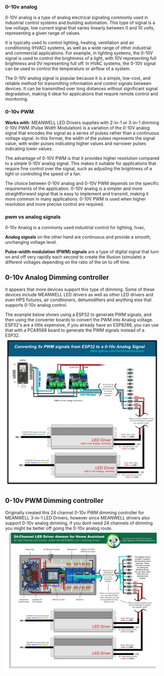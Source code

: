 ### 0-10v analog
0-10V analog is a type of analog electrical signaling commonly used in industrial control systems and building automation. This type of signal is a low voltage, low current signal that varies linearly between 0 and 10 volts, representing a given range of values.

It is typically used to control lighting, heating, ventilation and air conditioning (HVAC) systems, as well as a wide range of other industrial and commercial applications. For example, in lighting systems, the 0-10V signal is used to control the brightness of a light, with 10V representing full brightness and 0V representing full off. In HVAC systems, the 0-10V signal can be used to control the temperature or airflow of a system.

The 0-10V analog signal is popular because it is a simple, low-cost, and reliable method for transmitting information and control signals between devices. It can be transmitted over long distances without significant signal degradation, making it ideal for applications that require remote control and monitoring.

### 0-10v PWM
**Works with:** MEANWELL LED Drivers supplies with 2-in-1 or 3-in-1 dimming
0-10V PWM (Pulse Width Modulation) is a variation of the 0-10V analog signal that encodes the signal as a series of pulses rather than a continuous voltage signal. In this format, the width of the pulses represents the signal value, with wider pulses indicating higher values and narrower pulses indicating lower values.

The advantage of 0-10V PWM is that it provides higher resolution compared to a simple 0-10V analog signal. This makes it suitable for applications that require fine control over the signal, such as adjusting the brightness of a light or controlling the speed of a fan.

The choice between 0-10V analog and 0-10V PWM depends on the specific requirements of the application. 0-10V analog is a simpler and more straightforward signal that is easy to implement and transmit, making it more common in many applications. 0-10V PWM is used when higher resolution and more precise control are required.

### pwm vs analog signals
0-10v Analog is a commonly used industrial control for lighting, hvac, 

**Analog signals** on the other hand are continuous and provide a smooth, unchanging voltage level.

**Pulse-width modulation (PWM) signals** are a type of digital signal that turn on and off very rapidly each second to create the illusion (simulate) a different voltages depending on the ratio of the on to off time.





## 0-10v Analog Dimming controller
It appears that more devices support this type of dimming.  Some of these devices include MEANWELL LED drivers as well as other LED drivers and even HPS fixtures, air conditioners, dehumidifiers and anything else that supports 0-10v analog control.  

The example below shows using a ESP32 to generate PWM signals, and then using the converter boards to convert the PWM into Analog voltage.   ESP32's are a little expensive, if you already have an ESP8266, you can use that with a PCA9568 board to generate the PWM signals instead of a ESP32.
<img src="/images/Converting-5v-PWM-signals-from-ESP32-to-a-0-10v-Analog.png">

## 0-10v PWM Dimming controller
Originally created this 24 channel 0-10v PWM dimming controller for MEANWELL 3-in-1 LED Drivers, however since MEANWELL drivers also support 0-10v analog dimming, if you dont need 24 channels of dimming you might be better off going the 0-10v analog route.  
<img src="/images/24-Channel-TLC5947-based-LED-Driver-dimmer-for-Home-Assistant.png">
     
